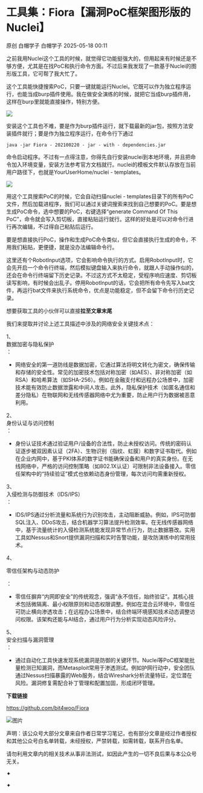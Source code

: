 #  工具集：Fiora【漏洞PoC框架图形版的Nuclei】   
原创 白帽学子  白帽学子   2025-05-18 00:11  
  
之前我用Nuclei这个工具的时候，就觉得它功能挺强大的，但用起来有时候还是不够方便，尤其是在找PoC和执行命令方面。不过后来我发现了一款基于Nuclei的图形版工具，它可帮了我大忙了。  
  
这个工具能快捷搜索PoC，只要一键就能运行Nuclei。它既可以作为独立程序运行，也能当成burp插件使用。我在做安全演练的时候，就把它当成burp插件用，这样在burp里就能直接操作，特别方便。  
  
![](https://mmbiz.qpic.cn/sz_mmbiz_jpg/LYy9xnADcdialXtonNq0HvzR9ewgNJ7gxQ11VRYibVtrFwPUZ6GcYylNOZwviag2ZCw90sVImNyLWIFW3AzrmwmNA/640?wx_fmt=jpeg "")  
  
安装这个工具也不难，要是作为burp插件运行，就下载最新的jar包，按照方法安装插件就行；要是作为独立程序运行，在命令行下通过  
```
java -jar Fiora - 202100220 - jar - with - dependencies.jar
```  
  
命令启动程序。不过有一点得注意，你得先自行安装nuclei到本地环境，并且把命令加入环境变量，安装方法参考官方文档就行。nuclei的模板文件默认存放在当前用户路径下，也就是YourUserHome/nuclei - templates。  
  
![](https://mmbiz.qpic.cn/sz_mmbiz_jpg/LYy9xnADcdialXtonNq0HvzR9ewgNJ7gxAtfKib1oMhCrJauo8vKO4FXM30TRzVDbic1trh9PnUq9FkGXLrl3TYxw/640?wx_fmt=jpeg "")  
  
用这个工具搜索PoC的时候，它会自动扫描nuclei - templates目录下的所有PoC文件，然后加载进程序，我们可以通过关键词搜索来找到自己想要的PoC。要是想生成PoC命令，选中想要的PoC，右键选择“generate Command Of This PoC”，命令就会写入剪切板，直接粘贴运行就行。这样的好处是可以对命令行进行再次编辑，不过得自己粘贴后运行。  
  
要是想直接执行PoC，操作和生成PoC命令类似，但它会直接执行生成的命令，不用我们粘贴，更便捷，就是没办法编辑命令行。  
  
这里还有个RobotInput选项，它会影响命令执行的方式。启用RobotInput时，它会先开启一个命令行终端，然后模拟键盘输入来执行命令，就跟人手动操作似的，还会在命令行终端留下历史记录。不过这方式不太稳定，受程序响应速度、剪切板读写影响，有时候会出乱子。停用RobotInput的话，它会把所有命令先写入bat文件，再运行bat文件来执行系统命令，优点是功能稳定，但不会留下命令行历史记录。  
  
想要获取工具的小伙伴可以直接**拉至文章末尾**  
  
我们来提取并讨论上述工具描述中涉及的网络安全关键技术点：  
  
1、  
数据加密与隐私保护  
：  
- 网络安全的第一道防线是数据加密，它通过算法将明文转化为密文，确保传输和存储的安全性。常见的加密技术包括对称加密（如AES）、非对称加密（如RSA）和哈希算法（如SHA-256）。例如在金融支付和远程办公场景中，加密技术能有效防止数据泄露和中间人攻击。此外，隐私保护技术（如匿名通信和差分隐私）在物联网和无线传感器网络中尤为重要，防止用户行为数据被恶意利用。  
  
2、  
身份认证与访问控制  
：  
- 身份认证技术通过验证用户/设备的合法性，防止未授权访问。传统的密码认证逐步被双因素认证（2FA）、生物识别（指纹、虹膜）和数字证书取代。例如在企业内网中，基于PKI体系的数字证书能确保设备和用户的真实身份。在无线网络中，严格的访问控制策略（如802.1X认证）可限制非法设备接入。零信任架构中的“持续验证”模式也依赖动态身份管理，每次访问均需重新授权。  
  
3、  
入侵检测与防御技术（IDS/IPS）  
：  
- IDS/IPS通过分析流量和系统行为识别攻击，主动阻断威胁。例如，IPS可防御SQL注入、DDoS攻击，结合机器学习算法提升检测效率。在无线传感器网络中，基于流量统计的入侵检测系统能发现异常节点行为，防止数据篡改。实用工具如Nessus和Snort提供漏洞扫描和实时告警功能，是攻防演练中的常用技术。  
  
4、  
  
零信任架构与动态防护  
  
：  
- 零信任摒弃“内网即安全”的传统观念，强调“永不信任，始终验证”。其核心技术包括微隔离、最小权限原则和动态权限调整。例如在混合云环境中，零信任可防止横向渗透攻击；在远程办公场景中，结合终端环境感知技术动态调整访问权限。该架构还能与AI结合，通过用户行为分析实现动态风险评分。  
  
5、  
安全扫描与漏洞管理  
：  
- 通过自动化工具快速发现系统漏洞是防御的关键环节。Nuclei等PoC框架能批量检测已知漏洞，而Metasploit常用于渗透测试。例如护网行动中，安全团队通过Nessus扫描暴露的Web服务，结合Wireshark分析流量特征，定位潜在风险。漏洞修复需配合补丁管理和配置加固，形成闭环管理。  
  
  
  
  
**下载链接**  
  
https://github.com/bit4woo/Fiora  
  
  
![图片](https://mmbiz.qpic.cn/sz_mmbiz_gif/LYy9xnADcdhic61NkXCWKufScrUrmmsG8tztWD8fDRiatPUaljxxpKc1PpnYNFjPibU5FwJmcuO4mZoQg5aXsAcog/640?wx_fmt=gif&wxfrom=5&wx_lazy=1&wx_co=1&tp=webp "")  
  
  
声明：该公众号大部分文章来自作者日常学习笔记，也有部分文章是经过作者授权和其他公众号白名单转载，未经授权，严禁转载，如需转载，联系开白名单。  
  
请勿利用文章内的相关技术从事非法测试，如因此产生的一切不良后果与本公众号无关。  
  
✦  
  
✦  
  
  
